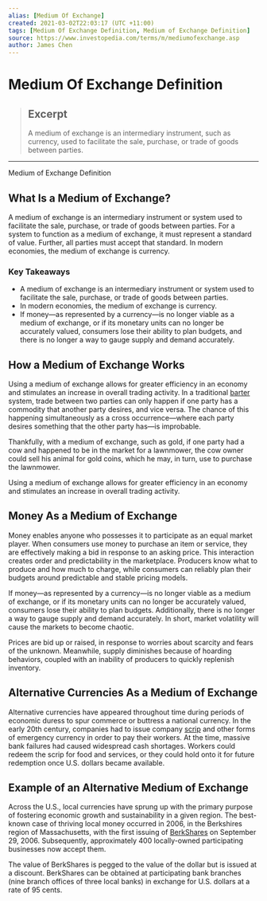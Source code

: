 ```yaml
---
alias: [Medium Of Exchange]
created: 2021-03-02T22:03:17 (UTC +11:00)
tags: [Medium Of Exchange Definition, Medium of Exchange Definition]
source: https://www.investopedia.com/terms/m/mediumofexchange.asp
author: James Chen
---
```


# Medium Of Exchange Definition

> ## Excerpt
> A medium of exchange is an intermediary instrument, such as currency, used to facilitate the sale, purchase, or trade of goods between parties.

---

Medium of Exchange Definition
## What Is a Medium of Exchange?

A medium of exchange is an intermediary instrument or system used to facilitate the sale, purchase, or trade of goods between parties. For a system to function as a medium of exchange, it must represent a standard of value. Further, all parties must accept that standard. In modern economies, the medium of exchange is currency.

### Key Takeaways

-   A medium of exchange is an intermediary instrument or system used to facilitate the sale, purchase, or trade of goods between parties.
-   In modern economies, the medium of exchange is currency.
-   If money—as represented by a currency—is no longer viable as a medium of exchange, or if its monetary units can no longer be accurately valued, consumers lose their ability to plan budgets, and there is no longer a way to gauge supply and demand accurately.

## How a Medium of Exchange Works

Using a medium of exchange allows for greater efficiency in an economy and stimulates an increase in overall trading activity. In a traditional [barter](https://www.investopedia.com/terms/b/barter.asp) system, trade between two parties can only happen if one party has a commodity that another party desires, and vice versa. The chance of this happening simultaneously as a cross occurrence—where each party desires something that the other party has—is improbable.

Thankfully, with a medium of exchange, such as gold, if one party had a cow and happened to be in the market for a lawnmower, the cow owner could sell his animal for gold coins, which he may, in turn, use to purchase the lawnmower.

Using a medium of exchange allows for greater efficiency in an economy and stimulates an increase in overall trading activity.

## Money As a Medium of Exchange

Money enables anyone who possesses it to participate as an equal market player. When consumers use money to purchase an item or service, they are effectively making a bid in response to an asking price. This interaction creates order and predictability in the marketplace. Producers know what to produce and how much to charge, while consumers can reliably plan their budgets around predictable and stable pricing models.

If money—as represented by a currency—is no longer viable as a medium of exchange, or if its monetary units can no longer be accurately valued, consumers lose their ability to plan budgets. Additionally, there is no longer a way to gauge supply and demand accurately. In short, market volatility will cause the markets to become chaotic.

Prices are bid up or raised, in response to worries about scarcity and fears of the unknown. Meanwhile, supply diminishes because of hoarding behaviors, coupled with an inability of producers to quickly replenish inventory.

## Alternative Currencies As a Medium of Exchange

Alternative currencies have appeared throughout time during periods of economic duress to spur commerce or buttress a national currency. In the early 20th century, companies had to issue company [scrip](https://www.investopedia.com/terms/s/scrip.asp) and other forms of emergency currency in order to pay their workers. At the time, massive bank failures had caused widespread cash shortages. Workers could redeem the scrip for food and services, or they could hold onto it for future redemption once U.S. dollars became available.

## Example of an Alternative Medium of Exchange

Across the U.S., local currencies have sprung up with the primary purpose of fostering economic growth and sustainability in a given region. The best-known case of thriving local money occurred in 2006, in the Berkshires region of Massachusetts, with the first issuing of [BerkShares](https://www.investopedia.com/terms/c/currency.asp) on September 29, 2006. Subsequently, approximately 400 locally-owned participating businesses now accept them.

The value of BerkShares is pegged to the value of the dollar but is issued at a discount. BerkShares can be obtained at participating bank branches (nine branch offices of three local banks) in exchange for U.S. dollars at a rate of 95 cents.
